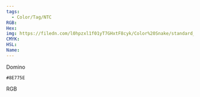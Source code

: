 ```yaml
---
tags:
  - Color/Tag/NTC
RGB:
Hex:
img: https://filedn.com/l0hpzxl1f01yT7GHxtF8cyk/Color%20Snake/standard_csv_to_svg//8E775E.svg
CMYK:
HSL:
Name:
---
```

Domino
```palette
#8E775E
```
RGB
